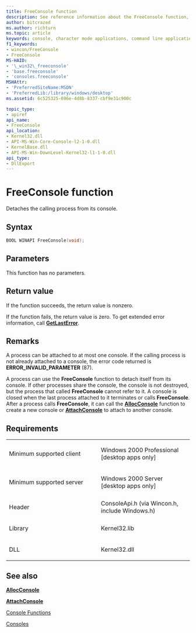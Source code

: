 ```yaml
---
title: FreeConsole function
description: See reference information about the FreeConsole function, which detaches the calling process from its console.
author: bitcrazed
ms.author: richturn
ms.topic: article
keywords: console, character mode applications, command line applications, terminal applications, console api
f1_keywords:
- wincon/FreeConsole
- FreeConsole
MS-HAID:
- '\_win32\_freeconsole'
- 'base.freeconsole'
- 'consoles.freeconsole'
MSHAttr:
- 'PreferredSiteName:MSDN'
- 'PreferredLib:/library/windows/desktop'
ms.assetid: 6c525325-696e-4d8b-8337-cbf9e31c900c

topic_type:
- apiref
api_name:
- FreeConsole
api_location:
- Kernel32.dll
- API-MS-Win-Core-Console-l2-1-0.dll
- KernelBase.dll
- API-MS-Win-DownLevel-Kernel32-l1-1-0.dll
api_type:
- DllExport
---
```


# FreeConsole function


Detaches the calling process from its console.

Syntax
------

```C
BOOL WINAPI FreeConsole(void);
```

Parameters
----------

This function has no parameters.

Return value
------------

If the function succeeds, the return value is nonzero.

If the function fails, the return value is zero. To get extended error information, call [**GetLastError**](https://msdn.microsoft.com/library/windows/desktop/ms679360).

Remarks
-------

A process can be attached to at most one console. If the calling process is not already attached to a console, the error code returned is **ERROR\_INVALID\_PARAMETER** (87).

A process can use the **FreeConsole** function to detach itself from its console. If other processes share the console, the console is not destroyed, but the process that called **FreeConsole** cannot refer to it. A console is closed when the last process attached to it terminates or calls **FreeConsole**. After a process calls **FreeConsole**, it can call the [**AllocConsole**](allocconsole.md) function to create a new console or [**AttachConsole**](attachconsole.md) to attach to another console.

Requirements
------------

<table>
<colgroup>
<col width="50%" />
<col width="50%" />
</colgroup>
<tbody>
<tr class="odd">
<td><p>Minimum supported client</p></td>
<td><p>Windows 2000 Professional [desktop apps only]</p></td>
</tr>
<tr class="even">
<td><p>Minimum supported server</p></td>
<td><p>Windows 2000 Server [desktop apps only]</p></td>
</tr>
<tr class="odd">
<td><p>Header</p></td>
<td>ConsoleApi.h (via Wincon.h, include Windows.h)</td>
</tr>
<tr class="even">
<td><p>Library</p></td>
<td>Kernel32.lib</td>
</tr>
<tr class="odd">
<td><p>DLL</p></td>
<td>Kernel32.dll</td>
</tr>
<tr class="even">
</tr>
<tr class="odd">
</tr>
<tr class="even">
</tr>
</tbody>
</table>

## <span id="see_also"></span>See also


[**AllocConsole**](allocconsole.md)

[**AttachConsole**](attachconsole.md)

[Console Functions](console-functions.md)

[Consoles](consoles.md)

 

 




